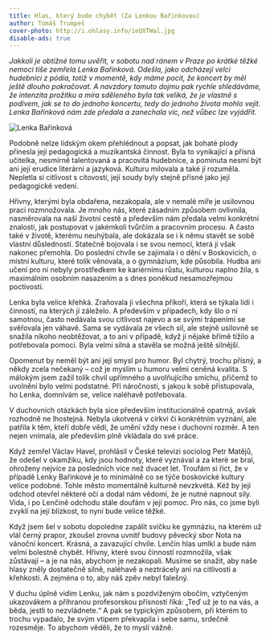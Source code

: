 ```yaml
---
title: Hlas, který bude chybět (Za Lenkou Bařinkovou)
author: Tomáš Trumpeš
cover-photo: http://i.ohlasy.info/ieQVTWal.jpg
disable-ads: true
---
```


*Jakkoli je obtížné tomu uvěřit, v sobotu nad ránem v Praze po krátké těžké nemoci tiše zemřela Lenka Bařinková. Odešla, jako odcházejí velcí hudebníci z pódia, totiž v momentě, kdy máme pocit, že koncert by měl ještě dlouho pokračovat. A navzdory tomuto dojmu pak rychle shledáváme, že intenzita prožitku a míra sděleného byla tak veliká, že je vlastně s podivem, jak se to do jednoho koncertu, tedy do jednoho života mohlo vejít. Lenka Bařinková nám zde předala a zanechala víc, než vůbec lze vyjádřit.*

<img src="http://i.ohlasy.info/7M9OYVc.jpg" alt="Lenka Bařinková" class="img-responsive img-popup" data-author="Tomáš Znamenáček">

Podobně nelze lidským okem přehlédnout a popsat, jak bohaté plody přinesla její pedagogická a muzikantská činnost. Byla to vynikající a přísná učitelka, nesmírně talentovaná a pracovitá hudebnice, a pominuta nesmí být ani její erudice literární a jazyková. Kulturu milovala a také jí rozuměla. Nepletla si citlivost s citovostí, její soudy byly stejně přísné jako její pedagogické vedení.

Hřivny, kterými byla obdařena, nezakopala, ale v nemalé míře je usilovnou prací rozmnožovala. Je mnoho nás, které zásadním způsobem ovlivnila, nasměrovala na naší životní cestě a především nám předala velmi konkrétní znalosti, jak postupovat v jakémkoli tvůrčím a pracovním procesu. A často také v životě, kterému neuhýbala, ale dokázala se i k němu stavět se sobě vlastní důsledností. Statečně bojovala i se svou nemocí, která ji však nakonec přemohla. Do poslední chvíle se zajímala i o dění v Boskovicích, o místní kulturu, které tolik věnovala, a o gymnázium, kde působila. Hudba ani učení pro ni nebyly prostředkem ke kariérnímu růstu, kulturou naplno žila, s maximálním osobním nasazením a s dnes poněkud nesamozřejmou poctivostí.

Lenka byla velice křehká. Zraňovala ji všechna příkoří, která se týkala lidí i činností, na kterých jí záleželo. A především v případech, kdy šlo o ni samotnou, často nedávala svou citlivost najevo a se svými trápeními se svěřovala jen váhavě. Sama se vydávala ze všech sil, ale stejně usilovně se snažila nikoho neobtěžovat, a to ani v případě, když ji nějaké břímě tížilo a potřebovala pomoci. Byla velmi silná a stavěla se možná ještě silnější.

Opomenut by neměl být ani její smysl pro humor. Byl chytrý, trochu přísný, a někdy zcela nečekaný – což je myslím u humoru velmi ceněná kvalita. S málokým jsem zažil tolik chvil upřímného a uvolňujícího smíchu, přičemž to uvolnění bylo velmi podstatné. Při náročnosti, s jakou k sobě přistupovala, ho Lenka, domnívám se, velice naléhavě potřebovala.

V duchovních otázkách byla sice především institucionálně opatrná, avšak rozhodně ne lhostejná. Nebyla ukotvená v církvi či konkrétním vyznání, ale patřila k těm, kteří dobře vědí, že umění vždy nese i duchovní rozměr. A ten nejen vnímala, ale především plně vkládala do své práce.

Když zemřel Václav Havel, prohlásil v České televizi sociolog Petr Matějů, že odešel v okamžiku, kdy jsou hodnoty, které vyznával a za které se bral, ohroženy nejvíce za posledních více než dvacet let. Troufám si říct, že v případě Lenky Bařinkové je to minimálně co se týče boskovické kultury velice podobné. Tohle město momentálně kulturně nevzkvétá. Kéž by její odchod otevřel některé oči a dodal nám vědomí, že je nutné napnout síly. Vida, i po Lenčině odchodu stále doufám v její pomoc. Pro nás, co jsme byli zvyklí na její blízkost, to nyní bude velice těžké.

Když jsem šel v sobotu dopoledne zapálit svíčku ke gymnáziu, na kterém už vlál černý prapor, zkoušel zrovna uvnitř budovy pěvecký sbor Nota na vánoční koncert. Krásná, a zavazující chvíle. Lenčin hlas umlkl a bude nám velmi bolestně chybět. Hřivny, které svou činností rozmnožila, však zůstávají – a je na nás, abychom je nezakopali. Musíme se snažit, aby naše hlasy zněly dostatečně silně, naléhavě a neztrácely ani na citlivosti a křehkosti. A zejména o to, aby náš zpěv nebyl falešný.

V duchu úplně vidím Lenku, jak nám s pozdviženým obočím, vztyčeným ukazovákem a přihranou profesorskou přísností říká: „Teď už je to na vás, a běda, jestli to nezvládnete.“ A pak se typickým způsobem, při kterém to trochu vypadalo, že svým vtipem překvapila i sebe samu, srdečně rozesměje. To abychom věděli, že to myslí vážně.
